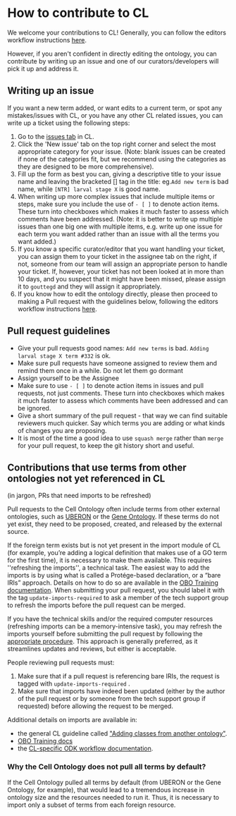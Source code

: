 # How to contribute to CL

We welcome your contributions to CL! Generally, you can follow the editors workflow instructions [here](odk-workflows/EditorsWorklow.md).

However, if you aren't confident in directly editing the ontology, you can contribute by writing up an issue and one of our curators/developers will pick it up and address it.

## Writing up an issue

If you want a new term added, or want edits to a current term, or spot any mistakes/issues with CL, or you have any other CL related issues, you can write up a ticket using the following steps:

1. Go to the [issues tab](https://github.com/obophenotype/cell-ontology/issues) in CL.
2. Click the 'New issue' tab on the top right corner and select the most appropriate category for your issue. (Note: blank issues can be created if none of the categories fit, but we recommend using the categories as they are designed to be more comprehensive).
3. Fill up the form as best you can, giving a descriptive title to your issue name and leaving the bracketed [] tag in the title: eg.`Add new term` is bad name, while `[NTR] larval stage X` is good name.
4. When writing up more complex issues that include multiple items or steps, make sure you include the use of `- [ ]` to denote action items. These turn into checkboxes which makes it much faster to assess which comments have been addressed. (Note: it is better to write up multiple issues than one big one with multiple items, e.g. write up one issue for each term you want added rather than an issue with all the terms you want added.)
5. If you know a specific curator/editor that you want handling your ticket, you can assign them to your ticket in the assignee tab on the right, if not, someone from our team will assign an appropriate person to handle your ticket. If, however, your ticket has not been looked at in more than 10 days, and you suspect that it might have been missed, please assign it to `gouttegd` and they will assign it appropriately.
6. If you know how to edit the ontology directly, please then proceed to making a Pull request with the guidelines below, following the editors workflow instructions [here](odk-workflows/EditorsWorklow.md).

## Pull request guidelines

- Give your pull requests good names: `Add new terms` is bad. `Adding larval stage X term #332` is ok.
- Make sure pull requests have someone assigned to review them and remind them once in a while. Do not let them go dormant
- Assign yourself to be the Assignee
- Make sure to use `- [ ]` to denote action items in issues and pull requests, not just comments. These turn into checkboxes which makes it much faster to assess which comments have been addressed and can be ignored.
- Give a short summary of the pull request - that way we can find suitable reviewers much quicker. Say which terms you are adding or what kinds of changes you are proposing.
- It is most of the time a good idea to use `squash merge` rather than `merge` for your pull request, to keep the git history short and useful.

## Contributions that use terms from other ontologies not yet referenced in CL

(in jargon, PRs that need imports to be refreshed)

Pull requests to the Cell Ontology often include terms from other external ontologies, such as [UBERON](https://github.com/obophenotype/uberon) or the [Gene Ontology](https://github.com/geneontology/go-ontology). If these terms do not yet exist, they need to be proposed, created, and released by the external source. 

If the foreign term exists but is not yet present in the import module of CL (for example, you’re adding a logical definition that makes use of a GO term for the first time), it is necessary to make them available. This requires ''refreshing the imports'', a technical task. 
The easiest way to add the imports is by using what is called a Protége-based declaration, or a “bare IRIs” approach. Details on how to do so are available in the [OBO Training documentation](https://oboacademy.github.io/obook/howto/update-import/?h=import#protege-based-declaration). When submitting your pull request, you should label it with the tag `update-imports-required` to ask a member of the tech support group to refresh the imports before the pull request can be merged.

If you have the technical skills and/or the required computer resources (refreshing imports can be a memory-intensive task), you may refresh the imports yourself before submitting the pull request by following the [appropriate procedure](odk-workflows/UpdateImports.md). This approach is generally preferred, as it streamlines updates and reviews, but either is acceptable.

People reviewing pull requests must:
1. Make sure that if a pull request is referencing bare IRIs, the request is tagged with `update-imports-required` .
2. Make sure that imports have indeed been updated (either by the author of the pull request or by someone from the tech support group if requested) before allowing the request to be merged.

Additional details on imports are available in:
* the general CL guideline called ["Adding classes from another ontology"](https://obophenotype.github.io/cell-ontology/Adding_classes_from_another_ontology/).
* [OBO Training docs](https://oboacademy.github.io/obook/howto/update-import/) 
* the [CL-specific ODK workflow documentation](odk-workflows/UpdateImports.md).

### Why the Cell Ontology does not pull all terms by default?

If the Cell Ontology pulled all terms by default (from UBERON or the Gene Ontology, for example), that would lead to a tremendous increase in ontology size and the resources needed to run it. Thus, it is necessary to import only a subset of terms from each foreign resource. 


